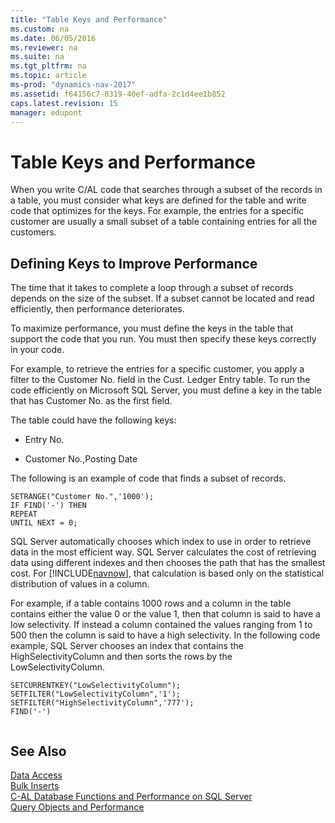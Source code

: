 ```yaml
---
title: "Table Keys and Performance"
ms.custom: na
ms.date: 06/05/2016
ms.reviewer: na
ms.suite: na
ms.tgt_pltfrm: na
ms.topic: article
ms-prod: "dynamics-nav-2017"
ms.assetid: f64156c7-0319-40ef-adfa-2c1d4ee1b852
caps.latest.revision: 15
manager: edupont
---
```

# Table Keys and Performance
When you write C/AL code that searches through a subset of the records in a table, you must consider what keys are defined for the table and write code that optimizes for the keys. For example, the entries for a specific customer are usually a small subset of a table containing entries for all the customers.  
  
## Defining Keys to Improve Performance  
 The time that it takes to complete a loop through a subset of records depends on the size of the subset. If a subset cannot be located and read efficiently, then performance deteriorates.  
  
 To maximize performance, you must define the keys in the table that support the code that you run. You must then specify these keys correctly in your code.  
  
 For example, to retrieve the entries for a specific customer, you apply a filter to the Customer No. field in the Cust. Ledger Entry table. To run the code efficiently on Microsoft SQL Server, you must define a key in the table that has Customer No. as the first field.  
  
 The table could have the following keys:  
  
-   Entry No.  
  
-   Customer No.,Posting Date  
  
 The following is an example of code that finds a subset of records.  
  
```  
SETRANGE("Customer No.",'1000');  
IF FIND('-') THEN  
REPEAT  
UNTIL NEXT = 0;  
```  
  
 SQL Server automatically chooses which index to use in order to retrieve data in the most efficient way. SQL Server calculates the cost of retrieving data using different indexes and then chooses the path that has the smallest cost. For [!INCLUDE[navnow](includes/navnow_md.md)], that calculation is based only on the statistical distribution of values in a column.  
  
 For example, if a table contains 1000 rows and a column in the table contains either the value 0 or the value 1, then that column is said to have a low selectivity. If instead a column contained the values ranging from 1 to 500 then the column is said to have a high selectivity. In the following code example, SQL Server chooses an index that contains the HighSelectivityColumn and then sorts the rows by the LowSelectivityColumn.  
  
```  
SETCURRENTKEY("LowSelectivityColumn");   
SETFILTER("LowSelectivityColumn",'1');   
SETFILTER("HighSelectivityColumn",'777');   
FIND('-')  
  
```  
  
## See Also  
 [Data Access](Data-Access.md)   
 [Bulk Inserts](Bulk-Inserts.md)   
 [C-AL Database Functions and Performance on SQL Server](C-AL-Database-Functions-and-Performance-on-SQL-Server.md)   
 [Query Objects and Performance](Query-Objects-and-Performance.md)